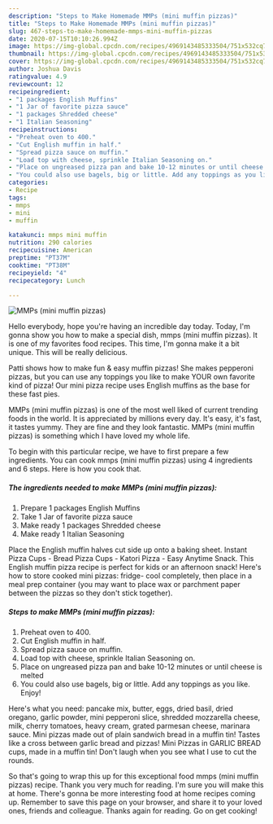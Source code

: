 ```yaml
---
description: "Steps to Make Homemade MMPs (mini muffin pizzas)"
title: "Steps to Make Homemade MMPs (mini muffin pizzas)"
slug: 467-steps-to-make-homemade-mmps-mini-muffin-pizzas
date: 2020-07-15T10:10:26.994Z
image: https://img-global.cpcdn.com/recipes/4969143485333504/751x532cq70/mmps-mini-muffin-pizzas-recipe-main-photo.jpg
thumbnail: https://img-global.cpcdn.com/recipes/4969143485333504/751x532cq70/mmps-mini-muffin-pizzas-recipe-main-photo.jpg
cover: https://img-global.cpcdn.com/recipes/4969143485333504/751x532cq70/mmps-mini-muffin-pizzas-recipe-main-photo.jpg
author: Joshua Davis
ratingvalue: 4.9
reviewcount: 12
recipeingredient:
- "1 packages English Muffins"
- "1 Jar of favorite pizza sauce"
- "1 packages Shredded cheese"
- "1 Italian Seasoning"
recipeinstructions:
- "Preheat oven to 400."
- "Cut English muffin in half."
- "Spread pizza sauce on muffin."
- "Load top with cheese, sprinkle Italian Seasoning on."
- "Place on ungreased pizza pan and bake 10-12 minutes or until cheese is melted"
- "You could also use bagels, big or little. Add any toppings as you like.  Enjoy!"
categories:
- Recipe
tags:
- mmps
- mini
- muffin

katakunci: mmps mini muffin 
nutrition: 290 calories
recipecuisine: American
preptime: "PT37M"
cooktime: "PT38M"
recipeyield: "4"
recipecategory: Lunch

---
```



![MMPs (mini muffin pizzas)](https://img-global.cpcdn.com/recipes/4969143485333504/751x532cq70/mmps-mini-muffin-pizzas-recipe-main-photo.jpg)

Hello everybody, hope you're having an incredible day today. Today, I'm gonna show you how to make a special dish, mmps (mini muffin pizzas). It is one of my favorites food recipes. This time, I'm gonna make it a bit unique. This will be really delicious.

Patti shows how to make fun &amp; easy muffin pizzas! She makes pepperoni pizzas, but you can use any toppings you like to make YOUR own favorite kind of pizza! Our mini pizza recipe uses English muffins as the base for these fast pies.

MMPs (mini muffin pizzas) is one of the most well liked of current trending foods in the world. It is appreciated by millions every day. It's easy, it's fast, it tastes yummy. They are fine and they look fantastic. MMPs (mini muffin pizzas) is something which I have loved my whole life.


To begin with this particular recipe, we have to first prepare a few ingredients. You can cook mmps (mini muffin pizzas) using 4 ingredients and 6 steps. Here is how you cook that.

<!--inarticleads1-->

##### The ingredients needed to make MMPs (mini muffin pizzas):

1. Prepare 1 packages English Muffins
1. Take 1 Jar of favorite pizza sauce
1. Make ready 1 packages Shredded cheese
1. Make ready 1 Italian Seasoning


Place the English muffin halves cut side up onto a baking sheet. Instant Pizza Cups - Bread Pizza Cups - Katori Pizza - Easy Anytime Snack. This English muffin pizza recipe is perfect for kids or an afternoon snack! Here&#39;s how to store cooked mini pizzas: fridge- cool completely, then place in a meal prep container (you may want to place wax or parchment paper between the pizzas so they don&#39;t stick together). 

<!--inarticleads2-->

##### Steps to make MMPs (mini muffin pizzas):

1. Preheat oven to 400.
1. Cut English muffin in half.
1. Spread pizza sauce on muffin.
1. Load top with cheese, sprinkle Italian Seasoning on.
1. Place on ungreased pizza pan and bake 10-12 minutes or until cheese is melted
1. You could also use bagels, big or little. Add any toppings as you like.  Enjoy!


Here&#39;s what you need: pancake mix, butter, eggs, dried basil, dried oregano, garlic powder, mini pepperoni slice, shredded mozzarella cheese, milk, cherry tomatoes, heavy cream, grated parmesan cheese, marinara sauce. Mini pizzas made out of plain sandwich bread in a muffin tin! Tastes like a cross between garlic bread and pizzas! Mini Pizzas in GARLIC BREAD cups, made in a muffin tin! Don&#39;t laugh when you see what I use to cut the rounds. 

So that's going to wrap this up for this exceptional food mmps (mini muffin pizzas) recipe. Thank you very much for reading. I'm sure you will make this at home. There's gonna be more interesting food at home recipes coming up. Remember to save this page on your browser, and share it to your loved ones, friends and colleague. Thanks again for reading. Go on get cooking!

